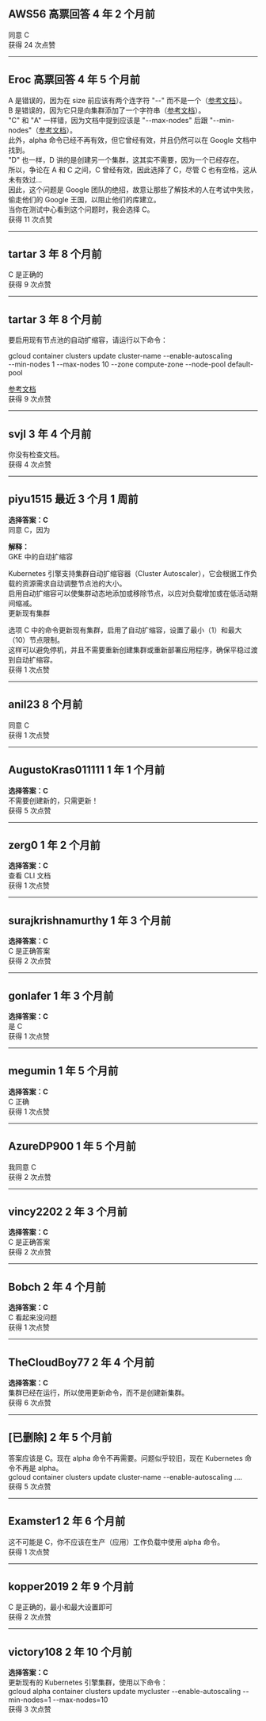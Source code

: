 ## AWS56 高票回答 4 年 2 个月前  
同意 C  
获得 24 次点赞  

---

## Eroc 高票回答 4 年 5 个月前  
A 是错误的，因为在 size 前应该有两个连字符 "--" 而不是一个（[参考文档](https://cloud.google.com/sdk/gcloud/reference/container/clusters/resize)）。  
B 是错误的，因为它只是向集群添加了一个字符串（[参考文档](https://cloud.google.com/sdk/gcloud/reference/compute/instances/add-tags)）。  
"C" 和 "A" 一样错，因为文档中提到应该是 "--max-nodes" 后跟 "--min-nodes"（[参考文档](https://cloud.google.com/sdk/gcloud/reference/alpha/container/clusters/update)）。  
此外，alpha 命令已经不再有效，但它曾经有效，并且仍然可以在 Google 文档中找到。  
"D" 也一样，D 讲的是创建另一个集群，这其实不需要，因为一个已经存在。  
所以，争论在 A 和 C 之间，C 曾经有效，因此选择了 C，尽管 C 也有空格，这从未有效过...  
因此，这个问题是 Google 团队的绝招，故意让那些了解技术的人在考试中失败，偷走他们的 Google 王国，以阻止他们的库建立。  
当你在测试中心看到这个问题时，我会选择 C。  
获得 11 次点赞  

---

## tartar 3 年 8 个月前  
C 是正确的  
获得 9 次点赞  

---

## tartar 3 年 8 个月前  
要启用现有节点池的自动扩缩容，请运行以下命令：

gcloud container clusters update cluster-name --enable-autoscaling \
--min-nodes 1 --max-nodes 10 --zone compute-zone --node-pool default-pool  

[参考文档](https://cloud.google.com/kubernetes-engine/docs/how-to/cluster-autoscaler)  
获得 9 次点赞  

---

## svjl 3 年 4 个月前  
你没有检查文档。  
获得 4 次点赞  

---

## piyu1515 最近 3 个月 1 周前  
**选择答案：C**  
同意 C，因为

**解释：**  
GKE 中的自动扩缩容

Kubernetes 引擎支持集群自动扩缩容器（Cluster Autoscaler），它会根据工作负载的资源需求自动调整节点池的大小。  
启用自动扩缩容可以使集群动态地添加或移除节点，以应对负载增加或在低活动期间缩减。  
更新现有集群

选项 C 中的命令更新现有集群，启用了自动扩缩容，设置了最小（1）和最大（10）节点限制。  
这样可以避免停机，并且不需要重新创建集群或重新部署应用程序，确保平稳过渡到自动扩缩容。  
获得 1 次点赞  

---

## anil23 8 个月前  
同意 C  
获得 1 次点赞  

---

## AugustoKras011111 1 年 1 个月前  
**选择答案：C**  
不需要创建新的，只需更新！  
获得 5 次点赞  

---

## zerg0 1 年 2 个月前  
**选择答案：C**  
查看 CLI 文档  
获得 1 次点赞  

---

## surajkrishnamurthy 1 年 3 个月前  
**选择答案：C**  
C 是正确答案  
获得 2 次点赞  

---

## gonlafer 1 年 3 个月前  
**选择答案：C**  
是 C  
获得 1 次点赞  

---

## megumin 1 年 5 个月前  
**选择答案：C**  
C 正确  
获得 1 次点赞  

---

## AzureDP900 1 年 5 个月前  
我同意 C  
获得 2 次点赞  

---

## vincy2202 2 年 3 个月前  
**选择答案：C**  
C 是正确答案  
获得 2 次点赞  

---

## Bobch 2 年 4 个月前  
**选择答案：C**  
C 看起来没问题  
获得 1 次点赞  

---

## TheCloudBoy77 2 年 4 个月前  
**选择答案：C**  
集群已经在运行，所以使用更新命令，而不是创建新集群。  
获得 6 次点赞  

---

## [已删除] 2 年 5 个月前  
答案应该是 C。现在 alpha 命令不再需要。问题似乎较旧，现在 Kubernetes 命令不再是 alpha。  
gcloud container clusters update cluster-name --enable-autoscaling ....  
获得 5 次点赞  

---

## Examster1 2 年 6 个月前  
这不可能是 C，你不应该在生产（应用）工作负载中使用 alpha 命令。  
获得 1 次点赞  

---

## kopper2019 2 年 9 个月前  
C 是正确的，最小和最大设置即可  
获得 2 次点赞  

---

## victory108 2 年 10 个月前  
**选择答案：C**  
更新现有的 Kubernetes 引擎集群，使用以下命令：  
gcloud alpha container clusters update mycluster --enable-autoscaling --min-nodes=1 --max-nodes=10  
获得 3 次点赞
